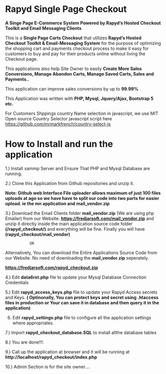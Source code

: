# Rapyd Single Page Checkout

**A Singe Page E-Commerce System Powered by Rapyd’s Hosted Checkout Toolkit and Email Messaging Clients**


This is a **Single Page Carts Checkout** that utilizes **Rapyd’s Hosted Checkout Toolkit & Email-Messaging System**
for the purpose of optimizing the shopping cart and payments checkout process  to make it easy for customers to buy and pay for their products online without living the Checkout page.

This applications also help Site Owner to easily **Create More Sales Conversions, Manage Abandon Carts, Manage Saved Carts, Sales and Payments..**

This application can improve sales conversions by up to **99.99%**




This Application was written with **PHP, Mysql, Jquery/Ajax, Bootstrap 5 etc.**

 For Customers Shppings country Name selection in javascript,
 we use MIT Open source Country Selector javascript script here https://github.com/mrmarkfrench/country-select-js


# How to Install and run the application

1.) Install xammp Server and Ensure That PHP and Mysql Database are running.

2.) Clone this Application from Github repositories and unzip it. 

**Note: Github web Interface File uploader allows maximum of just 100 files uploads at ago so we have have to split our code  into two parts for easier upload. ie the mn application and mail_vendor.zip**


3.) Download the Email Clients folder **mail_vendor.zip** (We are using php Emailer) from our Website. **https://fredjarsoft.com/mail_vendor.zip** and unzip 
 it directly inside the main application source code folder **(/rapyd_checkout/)** and everything will be fine.
Finally you will have **(rapyd_checkout/mail_vendor)**

               OR

Alternatively, You can download the Entire Applications Source Code  from our Website. No need of downloading the **mail_vendor.zip** seperately.

**https://fredjarsoft.com/rapyd_checkout.zip**


4.) Edit **data6rst.php** file to update your Mysql Database Connection Credentials

5.) Edit **rapyd_access_keys.php** file to update your Rapyd Access secrets and Keys. **( Optinonally, You can protect keys and secret using .htaccess files in production or Your can save it in database and then query it in the application)**

6. Edit **rapyd_settings.php** file  to configure all the application settings where appropriates.

7.) Import **rapyd_checkout_database.SQL** to install allthe database tables

8.) You are done!!!.


9.) Call up the application at browser and it will be running  at **http://localhost/rapyd_checkout/index.php**

10.) Admin Section is for the site owner....
